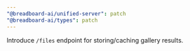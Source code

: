 ```yaml
---
"@breadboard-ai/unified-server": patch
"@breadboard-ai/types": patch
---
```


Introduce `/files` endpoint for storing/caching gallery results.
